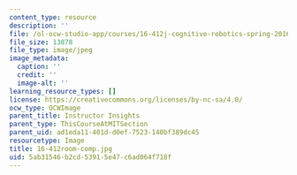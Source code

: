 ```yaml
---
content_type: resource
description: ''
file: /ol-ocw-studio-app/courses/16-412j-cognitive-robotics-spring-2016/5ab31546b2cd53915e47c6ad064f718f_16-412room-comp.jpg
file_size: 13878
file_type: image/jpeg
image_metadata:
  caption: ''
  credit: ''
  image-alt: ''
learning_resource_types: []
license: https://creativecommons.org/licenses/by-nc-sa/4.0/
ocw_type: OCWImage
parent_title: Instructor Insights
parent_type: ThisCourseAtMITSection
parent_uid: ad1eda11-401d-d0ef-7523-140bf389dc45
resourcetype: Image
title: 16-412room-comp.jpg
uid: 5ab31546-b2cd-5391-5e47-c6ad064f718f
---
```

